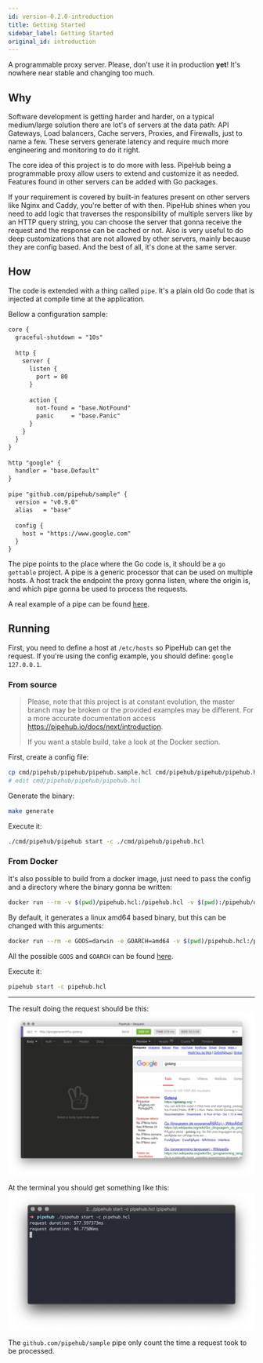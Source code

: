 ```yaml
---
id: version-0.2.0-introduction
title: Getting Started
sidebar_label: Getting Started
original_id: introduction
---
```


A programmable proxy server.
Please, don't use it in production **yet**! It's nowhere near stable and changing too much.

## Why
Software development is getting harder and harder, on a typical medium/large solution there are lot's of servers at the data path: API Gateways, Load balancers, Cache servers, Proxies, and Firewalls, just to name a few. These servers generate latency and require much more engineering and monitoring to do it right.

The core idea of this project is to do more with less. PipeHub being a programmable proxy allow users to extend and customize it as needed. Features found in other servers can be added with Go packages.

If your requirement is covered by built-in features present on other servers like Nginx and Caddy, you're better of with then. PipeHub shines when you need to add logic that traverses the responsibility of multiple servers like by an HTTP query string, you can choose the server that gonna receive the request and the response can be cached or not. Also is very useful to do deep customizations that are not allowed by other servers, mainly because they are config based. And the best of all, it's done at the same server.

## How
The code is extended with a thing called `pipe`. It's a plain old Go code that is injected at compile time at the application.

Bellow a configuration sample:
```hcl
core {
  graceful-shutdown = "10s"

  http {
    server {
      listen {
        port = 80
      }

      action {
        not-found = "base.NotFound"
        panic     = "base.Panic"
      }
    }
  }
}

http "google" {
  handler = "base.Default"
}

pipe "github.com/pipehub/sample" {
  version = "v0.9.0"
  alias   = "base"

  config {
    host = "https://www.google.com"
  }
}
```

The pipe points to the place where the Go code is, it should be a `go gettable` project. A pipe is a generic processor that can be used on multiple hosts. A host track the endpoint the proxy gonna listen, where the origin is, and which pipe gonna be used to process the requests.

A real example of a pipe can be found [here](https://github.com/pipehub/sample).

## Running
First, you need to define a host at `/etc/hosts` so PipeHub can get the request. If you're using the config example, you should define: `google 127.0.0.1`.

### From source
> Please, note that this project is at constant evolution, the master branch may be broken or the provided examples may be different. For a more accurate documentation access https://pipehub.io/docs/next/introduction.
>
> If you want a stable build, take a look at the Docker section.

First, create a config file:
```bash
cp cmd/pipehub/pipehub/pipehub.sample.hcl cmd/pipehub/pipehub/pipehub.hcl
# edit cmd/pipehub/pipehub/pipehub.hcl
```

Generate the binary:
```bash
make generate
```

Execute it:
```bash
./cmd/pipehub/pipehub start -c ./cmd/pipehub/pipehub.hcl
```

### From Docker
It's also possible to build from a docker image, just need to pass the config and a directory where the binary gonna be written:
```bash
docker run --rm -v $(pwd)/pipehub.hcl:/pipehub.hcl -v $(pwd):/pipehub/output pipehub/build:0.1.0
```

By default, it generates a linux amd64 based binary, but this can be changed with this arguments:
```bash
docker run --rm -e GOOS=darwin -e GOARCH=amd64 -v $(pwd)/pipehub.hcl:/pipehub.hcl -v $(pwd):/pipehub/output pipehub/build:0.1.0
```

All the possible `GOOS` and `GOARCH` can be found [here](https://golang.org/doc/install/source#environment).

Execute it:
```bash
pipehub start -c pipehub.hcl
```

---
The result doing the request should be this:
![Request](/docs/assets/execution/insomnia.png)

At the terminal you should get something like this:
![Response](/docs/assets/execution/terminal.png)

The `github.com/pipehub/sample` pipe only count the time a request took to be processed.